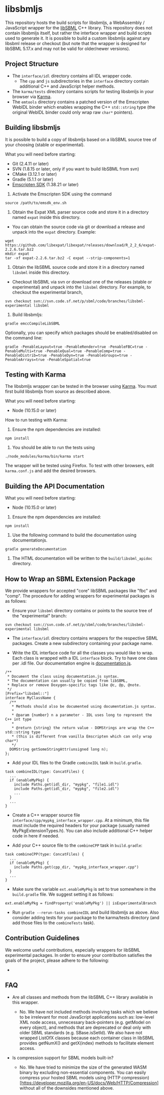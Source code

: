 # libsbmljs

This repository hosts the build scripts for libsbmljs, a WebAssembly / JavaScript wrapper for the [libSBML](http://sbml.org/Software/libSBML) C++ library. This repository does not contain libsbmljs itself, but rather the interface wrapper and build scripts used to generate it. It is possible to build a custom libsbmljs against any libsbml release or checkout (but note that the wrapper is designed for libSBML 5.17.x and may not be valid for older/newer versions).

## Project Structure

* The `interface/idl` directory contains all IDL wrapper code.
  * The `cpp` and `js` subdirectories in the `interface` directory contain additional C++ and JavaScript helper methods.
* The `karma/tests` directory contains scripts for testing libsbmljs in your browser via [Karma](http://karma-runner.github.io/latest/index.html).
* The `emtools` directory contains a patched version of the Emscripten WebIDL binder which enables wrapping the C++ `std::string` type (the original WebIDL binder could only wrap raw `char*` pointers).

## Building libsbmljs

It is possible to build a copy of libsbmljs based on a libSBML source tree of your choosing (stable or experimental).

What you will need before starting:

* Git (2.4.11 or later)
* SVN (1.8.15 or later, only if you want to build libSBML from svn)
* CMake (3.12.1 or later)
* Gradle (5.1.1 or later)
* [Emscripten SDK](https://kripken.github.io/emscripten-site/docs/getting_started/downloads.html) (1.38.21 or later)

1. Activate the Emscripten SDK using the command
```
source /path/to/emsdk_env.sh
```

1. Obtain the Expat XML parser source code and store it in a directory named `expat` inside this directory.
  * You can obtain the source code via git or download a release and unpack into the `expat` directory. Example:
```
wget https://github.com/libexpat/libexpat/releases/download/R_2_2_6/expat-2.2.6.tar.bz2
mkdir expat
tar -xf expat-2.2.6.tar.bz2 -C expat --strip-components=1
```

1. Obtain the libSBML source code and store it in a directory named `libsbml` inside this directory.
  * Checkout libSBML via svn or download one of the releases (stable or experimental) and unpack into the `libsbml` directory. For example, to checkout the experimental branch,
```
svn checkout svn://svn.code.sf.net/p/sbml/code/branches/libsbml-experimental libsbml
```

1. Build libsbmljs:
```
gradle emccCompileLibSBML
```
Optionally, you can specify which packages should be enabled/disabled on the command line:
```
gradle -PenableLayout=true -PenableRender=true -PenableFBC=true -PenableMulti=true -PenableQual=true -PenableComp=true -PenableDistrib=true -PenableDyn=true -PenableGroups=true -PenableArrays=true -PenableSpatial=true
```

## Testing with Karma

The libsbmljs wrapper can be tested in the browser using [Karma](http://karma-runner.github.io/latest/index.html).
You must first build libsbmljs from source as described above.

What you will need before starting:

* Node (10.15.0 or later)

How to run testing with Karma:

1. Ensure the npm dependencies are installed:

```
npm install
```

1. You should be able to run the tests using

```
./node_modules/karma/bin/karma start
```

The wrapper will be tested using Firefox. To test with other browsers, edit `karma.conf.js` and add the desired browsers.

## Building the API Documentation

What you will need before starting:

* Node (10.15.0 or later)

1. Ensure the npm dependencies are installed:

```
npm install
```

1. Use the following command to build the documentation using documentationjs.

```
gradle generateDocumentation
```

1. The HTML documentation will be written to the `build/libsbml_apidoc` directory.

## How to Wrap an SBML Extension Package

We provide wrappers for accepted "core" libSBML packages like "fbc" and "comp".
The procedure for adding wrappers for experimental packages is as follows:

* Ensure your `libsbml` directory contains or points to the source tree of the "experimental" branch:

```
svn checkout svn://svn.code.sf.net/p/sbml/code/branches/libsbml-experimental libsbml
```

* The `interface/idl` directory contains wrappers for the respective SBML packages. Create a new subdirectory containing your package name.

* Write the IDL interface code for all the classes you would like to wrap. Each class is wrapped with a IDL `interface` block. Try to have one class per .idl file.
Our documentation engine is [documentation.js](https://documentation.js.org/).

```
/**
 * Document the class using documentation.js syntax.
 * The documentation can usually be copied from libSBML,
 * Replace or remove Doxygen-specific tags like @c, @p, @note.
 */
[Prefix="libsbml::"]
interface MyClassName {
  /**
   * Methods should also be documented using documentation.js syntax.
   *
   * @param {number} n a parameter - IDL uses long to represent the C++ int type
   *
   * @return {string} the return value - DOMStrings are wrap the C++ std::string type
   * (this is different from vanilla Emscripten which can only wrap char*)
   */
  DOMString getSomeStringAttr(unsigned long n);
};
```

* Add your IDL files to the Gradle `combineIDL` task in `build.gradle`.

```
task combineIDL(type: ConcatFiles) {
  ...
  if (enableMyPkg) {
    include Paths.get(idl_dir, "mypkg", "file1.idl")
    include Paths.get(idl_dir, "mypkg", "file2.idl")
    ...
  }
  ...
}
```

* Create a C++ wrapper source file `interface/cpp/mypkg_interface_wrapper.cpp`. At a minimum, this file must include the required headers for your package (usually named MyPkgExtensionTypes.h). You can also include additional C++ helper code in here if needed.

* Add your C++ source file to the `combineCPP` task in `build.gradle`:

```
task combineCPP(type: ConcatFiles) {
  ...
  if (enableMyPkg) {
    include Paths.get(cpp_dir, "mypkg_interface_wrapper.cpp")
  }
  ...
}
```

* Make sure the variable `ext.enableMyPkg` is set to true somewhere in the `build.gradle` file. We suggest setting it as follows:

```
ext.enableMyPkg = findProperty('enableMyPkg') || isExperimentalBranch
```

* Run `gradle --rerun-tasks combineIDL` and build libsbmljs as above. Also consider adding tests for your package to the karma/tests directory (and add those files to the `combineTests` task).

## Contribution Guidelines

We welcome useful contributions, especially wrappers for libSBML experimental packages.
In order to ensure your contribution satisfies the goals of the project, please adhere
to the following:

*

## FAQ

* Are all classes and methods from the libSBML C++ library available in this wrapper.
  * No. We have not included methods involving tasks which we believe to be irrelevant for most JavaScript applications such as: low-level XML node access, unnecessary back-pointers (e.g. getModel on every object), and methods that are deprecated or deal only with older SBML standards (e.g. SBase.isSetId). We also have not wrapped ListOfX classes because each container class in libSBML provides getNumX() and getX(index) methods to facilitate element access.

* Is compression support for SBML models built-in?
  * No. We have tried to minimize the size of the generated WASM binary by excluding non-essential components. You can easily compress your hosted SBML models using (HTTP compression)[https://developer.mozilla.org/en-US/docs/Web/HTTP/Compression] without all of the downsides mentioned above.
